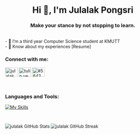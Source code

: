 <h1 align="center">Hi 👋, I'm Julalak Pongsri</h1>
<h3 align="center">Make your stance by not stopping to learn.</h3>

<br />
- 🌱 I’m a third year Computer Science student at KMUTT
<br />
- 📄 Know about my experiences [Resume]



<br />
<h3 align="left">Connect with me:</h3>
<p align="left">
<a href="https://linkedin.com/in/julalak pongsri" target="blank"><img align="center" src="https://raw.githubusercontent.com/rahuldkjain/github-profile-readme-generator/master/src/images/icons/Social/linked-in-alt.svg" alt="julalak pongsri" height="30" width="40" /></a>
<a href="https://instagram.com/tulip.yee" target="blank"><img align="center" src="https://raw.githubusercontent.com/rahuldkjain/github-profile-readme-generator/master/src/images/icons/Social/instagram.svg" alt="tulip.yee" height="30" width="40" /></a>
<a href="https://discord.gg/#5642" target="blank"><img align="center" src="https://raw.githubusercontent.com/rahuldkjain/github-profile-readme-generator/master/src/images/icons/Social/discord.svg" alt="#5642" height="30" width="40" /></a>
</p>

<br />
<h3 align="left">Languages and Tools:</h3>

[![My Skills](https://skillicons.dev/icons?i=c,cpp,html,css,php,java,js,py,mysql,vscode,xd,figma)](https://skillicons.dev)

<br />
<p>
<img align="left" alt="julalak GitHub Stats" src="https://github-readme-stats.vercel.app/api?username=julalak-eye&show_icons=true&hide_border=true" />
</p>

<p>
<img align="center" alt="julalak GitHub Streak" src="https://github-readme-streak-stats.herokuapp.com?user=julalak-eye&border_radius=5&mode=weekly)](https://git.io/streak-stats)" />
</p>

